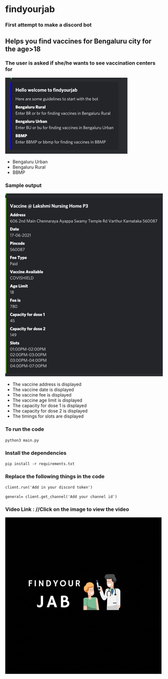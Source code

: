 # findyourjab 
### First attempt to make a discord bot
## Helps you find vaccines for Bengaluru city for the age>18
### The user is asked if she/he wants to see vaccination centers for 
![Example of asking the user](https://github.com/Priya2410/findyourjab/blob/main/Images/users.JPG)
  - Bengaluru Urban
  - Bengaluru Rural
  - BBMP 
### Sample output 
![Sample Output](https://github.com/Priya2410/findyourjab/blob/main/Images/Sample.JPG)
- The vaccine address is displayed
- The vaccine date is displayed
- The vaccine fee is displayed
- The vaccine age limit is displayed
- The capacity for dose 1 is displayed
- The capacity for dose 2 is displayed
- The timings for slots are displayed
### To run the code
```
python3 main.py
```
### Install the dependencies
```
pip install -r requirements.txt
```
### Replace the following things in the code 
```
client.run('Add in your discord token')
```
```
general= client.get_channel('Add your channel id')
```
### Video Link : //Click on the image to view the video
[![Watch the video](https://github.com/Priya2410/findyourjab/blob/main/Images/logo.gif)](https://www.youtube.com/watch?v=qUu-NXCbyfw)
